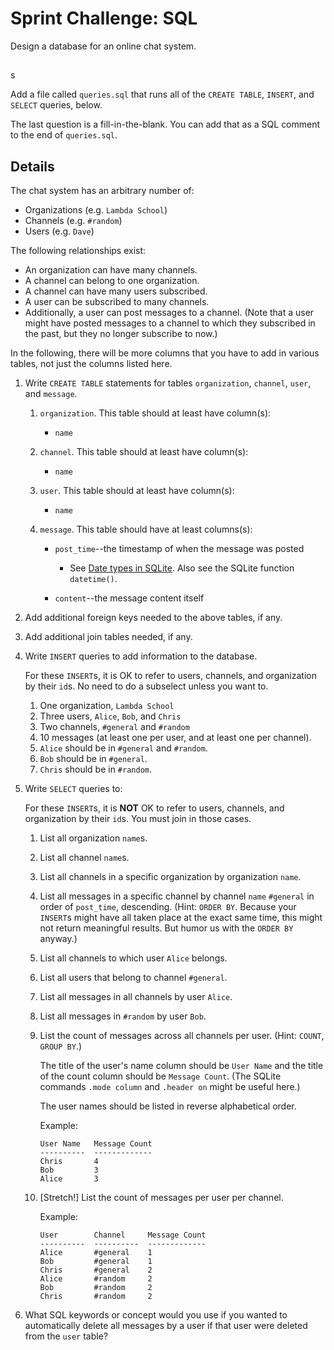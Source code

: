 # Sprint Challenge: SQL

Design a database for an online chat system.

##

s

Add a file called `queries.sql` that runs all of the `CREATE TABLE`,
`INSERT`, and `SELECT` queries, below.

The last question is a fill-in-the-blank. You can add that as a SQL
comment to the end of `queries.sql`.

## Details

The chat system has an arbitrary number of:

- Organizations (e.g. `Lambda School`)
- Channels (e.g. `#random`)
- Users (e.g. `Dave`)

The following relationships exist:

- An organization can have many channels.
- A channel can belong to one organization.
- A channel can have many users subscribed.
- A user can be subscribed to many channels.
- Additionally, a user can post messages to a channel. (Note that a user might have
  posted messages to a channel to which they subscribed in the past, but they no
  longer subscribe to now.)

In the following, there will be more columns that you have to add in
various tables, not just the columns listed here.

1. Write `CREATE TABLE` statements for tables `organization`, `channel`, `user`,
   and `message`.

   1. `organization`. This table should at least have column(s):

      - `name`

   2. `channel`. This table should at least have column(s):

      - `name`

   3. `user`. This table should at least have column(s):

      - `name`

   4. `message`. This table should have at least columns(s):

      - `post_time`--the timestamp of when the message was posted

        - See [Date types in
          SQLite](https://www.sqlite.org/datatype3.html#date_and_time_datatype).
          Also see the SQLite function `datetime()`.

      - `content`--the message content itself

2. Add additional foreign keys needed to the above tables, if any.

3. Add additional join tables needed, if any.

4. Write `INSERT` queries to add information to the database.

   For these `INSERT`s, it is OK to refer to users, channels, and organization
   by their `id`s. No need to do a subselect unless you want to.

   1. One organization, `Lambda School`
   2. Three users, `Alice`, `Bob`, and `Chris`
   3. Two channels, `#general` and `#random`
   4. 10 messages (at least one per user, and at least one per channel).
   5. `Alice` should be in `#general` and `#random`.
   6. `Bob` should be in `#general`.
   7. `Chris` should be in `#random`.

5. Write `SELECT` queries to:

   For these `INSERT`s, it is **NOT** OK to refer to users, channels, and
   organization by their `id`s. You must join in those cases.

   1. List all organization `name`s.

   2. List all channel `name`s.

   3. List all channels in a specific organization by organization `name`.

   4. List all messages in a specific channel by channel `name` `#general` in
      order of `post_time`, descending. (Hint: `ORDER BY`. Because your
      `INSERT`s might have all taken place at the exact same time, this might
      not return meaningful results. But humor us with the `ORDER BY` anyway.)

   5. List all channels to which user `Alice` belongs.

   6. List all users that belong to channel `#general`.

   7. List all messages in all channels by user `Alice`.

   8. List all messages in `#random` by user `Bob`.

   9. List the count of messages across all channels per user. (Hint:
      `COUNT`, `GROUP BY`.)

      The title of the user's name column should be `User Name` and the title of
      the count column should be `Message Count`. (The SQLite commands
      `.mode column` and `.header on` might be useful here.)

      The user names should be listed in reverse alphabetical order.

      Example:

      ```
      User Name   Message Count
      ----------  -------------
      Chris       4
      Bob         3
      Alice       3
      ```

   10. [Stretch!] List the count of messages per user per channel.

       Example:

       ```
       User        Channel     Message Count
       ----------  ----------  -------------
       Alice       #general    1
       Bob         #general    1
       Chris       #general    2
       Alice       #random     2
       Bob         #random     2
       Chris       #random     2
       ```

6. What SQL keywords or concept would you use if you wanted to automatically
   delete all messages by a user if that user were deleted from the `user`
   table?
